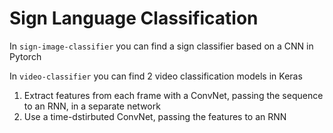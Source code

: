 # Sign Language Classification

In `sign-image-classifier` you can find a sign classifier based on a CNN in Pytorch

In `video-classifier` you can find 2 video classification models in Keras

1. Extract features from each frame with a ConvNet, passing the sequence to an RNN, in a separate network
2. Use a time-dstirbuted ConvNet, passing the features to an RNN 

